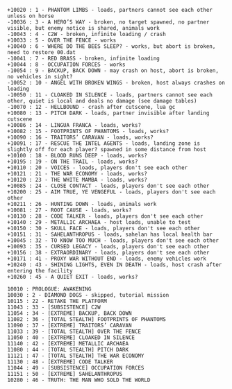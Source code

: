     +10020 : 1 - PHANTOM LIMBS - loads, partners cannot see each other unless on horse
    -10036 : 3 - A HERO’S WAY - broken, no target spawned, no partner visible, but enemy notice is shared, animals work
    -10043 : 4 - C2W - broken, infinite loading / crash
    +10033 : 5 - OVER THE FENCE - works
    +10040 : 6 - WHERE DO THE BEES SLEEP? - works, but abort is broken, need to restore 00.dat
    -10041 : 7 - RED BRASS - broken, infinite loading
    +10044 : 8 - OCCUPATION FORCES - works
    -10054 : 9 - BACKUP, BACK DOWN - may crash on host, abort is broken, no vehicles in sight?
    -10052 : 10 - ANGEL WITH BROKEN WINGS - broken, host always crashes on loading
    -10050 : 11 - CLOAKED IN SILENCE - loads, partners cannot see each other, quiet is local and deals no damage (see damage tables)
    -10070 : 12 - HELLBOUND - crash after cutscene, lua gc
    +10080 : 13 - PITCH DARK - loads, partner invisible after landing cutscene
    +10086 : 14 - LINGUA FRANCA - loads, works?
    +10082 : 15 - FOOTPRINTS OF PHANTOMS - loads, works?
    +10090 : 16 - TRAITORS’ CARAVAN - loads, works?
    +10091 : 17 - RESCUE THE INTEL AGENTS - loads, landing zone is slightly off for each player? spawned in some distance from host
    +10100 : 18 - BLOOD RUNS DEEP - loads, works?
    +10195 : 19 - ON THE TRAIL - loads, works?
    +10110 : 20 - VOICES - loads, players don't see each other
    +10121 : 21 - THE WAR ECONOMY - loads, works?
    +10120 : 23 - THE WHITE MAMBA - loads, works?
    +10085 : 24 - CLOSE CONTACT - loads, players don't see each other
    +10200 : 25 - AIM TRUE, YE VENGEFUL - loads, players don't see each other
    +10211 : 26 - HUNTING DOWN - loads, animals work
    +10081 : 27 - ROOT CAUSE - loads, works?
    +10130 : 28 - CODE TALKER - loads, players don't see each other
    +10140 : 29 - METALLIC ARCHAEA - host loads, unable to test
    +10150 : 30 - SKULL FACE - loads, players don't see each other
    +10151 : 31 - SAHELANTHROPUS - loads, sahelan has local health bar
    +10045 : 32 - TO KNOW TOO MUCH - loads, players don't see each other
    +10093 : 35 - CURSED LEGACY - loads, players don't see each other
    +10156 : 38 - EXTRAORDINARY - loads, players don't see each other
    +10171 : 41 - PROXY WAR WITHOUT END - loads, enemy vehicles work
    +10240 : 43 - SHINING LIGHTS, EVEN IN DEATH - loads, host crash after entering the facility
    +10260 : 45 - A QUIET EXIT - loads, works?

    10010 : PROLOGUE: AWAKENING
    10030 : 2 - DIAMOND DOGS - skipped, tutorial mission
    10115 : 22 - RETAKE THE PLATFORM
    11043 : 33 - [SUBSISTENCE] C2W
    11054 : 34 - [EXTREME] BACKUP, BACK DOWN
    11082 : 36 - [TOTAL STEALTH] FOOTPRINTS OF PHANTOMS
    11090 : 37 - [EXTREME] TRAITORS’ CARAVAN
    11033 : 39 - [TOTAL STEALTH] OVER THE FENCE
    11050 : 40 - [EXTREME] CLOAKED IN SILENCE
    11140 : 42 - [EXTREME] METALLIC ARCHAEA
    11080 : 44 - [TOTAL STEALTH] PITCH DARK
    11121 : 47 - [TOTAL STEALTH] THE WAR ECONOMY
    11130 : 48 - [EXTREME] CODE TALKER
    11044 : 49 - [SUBSISTENCE] OCCUPATION FORCES
    11151 : 50 - [EXTREME] SAHELANTHROPUS
    10280 : 46 - TRUTH: THE MAN WHO SOLD THE WORLD